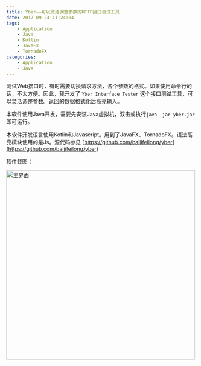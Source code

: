 ```yaml
---
title: Yber——可以灵活调整参数的HTTP接口测试工具
date: 2017-09-24 11:24:04
tags:
	- Application
	- Java
	- Kotlin
	- JavaFX
	- TornadoFX
categories:
	- Application
	- Java
---
```


测试Web接口时，有时需要切换请求方法，各个参数的格式。如果使用命令行的话，不太方便。因此，我开发了 `Yber Interface Tester` 这个接口测试工具，可以灵活调整参数。返回的数据格式化后高亮输入。

本软件使用Java开发，需要先安装Java虚拟机，双击或执行`java -jar yber.jar` 即可运行。

本软件开发语言使用Kotlin和Javascript。用到了JavaFX、TornadoFX。语法高亮模块使用的是Js。源代码参见 [https://github.com/baijifeilong/yber](https://github.com/baijifeilong/yber)

软件截图：

<img src="/images/20170924-yber-1.png" alt="主界面" width="500px" />